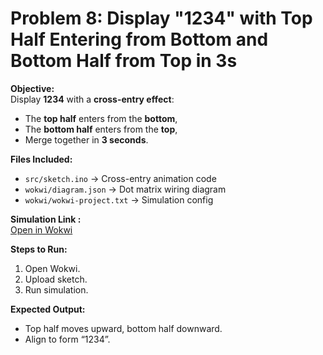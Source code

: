 # Problem 8: Display "1234" with Top Half Entering from Bottom and Bottom Half from Top in 3s

**Objective:**  
Display **1234** with a **cross-entry effect**:  
- The **top half** enters from the **bottom**,  
- The **bottom half** enters from the **top**,  
- Merge together in **3 seconds**.

**Files Included:**  
- `src/sketch.ino` → Cross-entry animation code  
- `wokwi/diagram.json` → Dot matrix wiring diagram  
- `wokwi/wokwi-project.txt` → Simulation config  

**Simulation Link :**  
[Open in Wokwi](https://wokwi.com/projects/445970826999881729)

**Steps to Run:**  
1. Open Wokwi.  
2. Upload sketch.  
3. Run simulation.

**Expected Output:**  
- Top half moves upward, bottom half downward.  
- Align to form “1234”.
